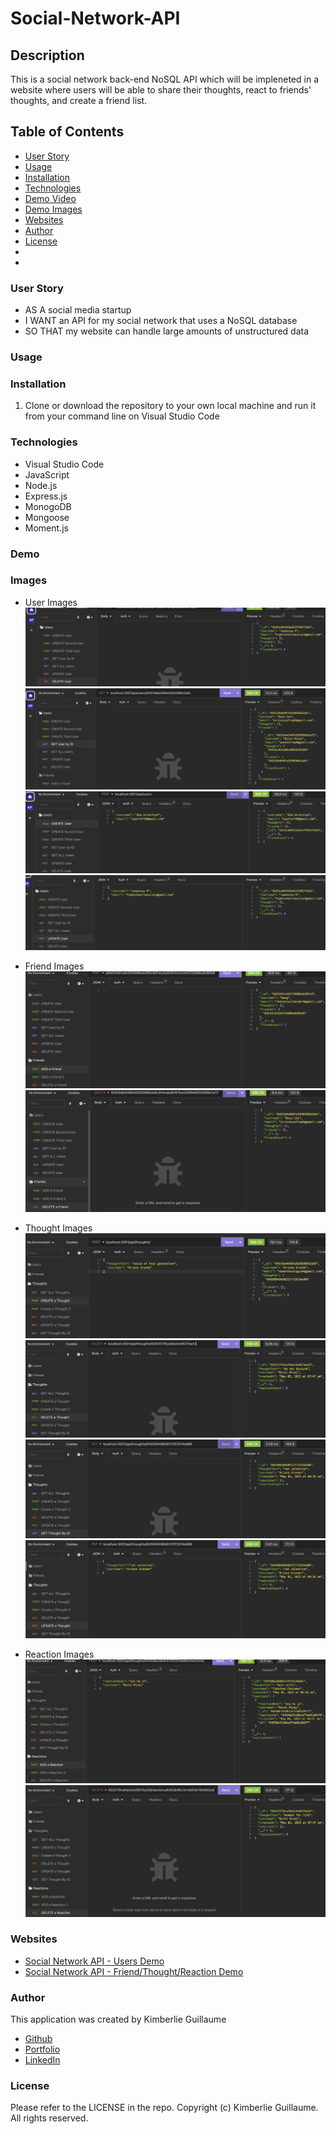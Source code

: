 # Social-Network-API

## Description 

This is a social network back-end NoSQL API which will be impleneted in a website where users will be able to share their thoughts, react to friends' thoughts, and create a friend list. 

## Table of Contents
- [User Story](#user-story)
- [Usage](#usage)
- [Installation](#installation)
- [Technologies](#technologies)
- [Demo Video](#demo)
- [Demo Images](#images)
- [Websites](#websites)
- [Author](#author)
- [License](#license)
- []()
- []()

### User Story

- AS A social media startup
- I WANT an API for my social network that uses a NoSQL database
- SO THAT my website can handle large amounts of unstructured data 

### Usage

### Installation

1. Clone or download the repository to your own local machine and run it from your command line on Visual Studio Code

### Technologies

- Visual Studio Code
- JavaScript
- Node.js
- Express.js
- MonogoDB
- Mongoose 
- Moment.js

### Demo

### Images

- User Images
![Delete User](/Assets/images/delete-user.png)
![Get User by ID](/Assets/images/get-user-by-id.png)
![Get User](/Assets/images/get-user.png)
![Update User](/Assets/images/update-user.png)

- Friend Images
![Add Friend](/Assets/images/add-friend.png)
![Delete Friend](/Assets/images/delete-friend.png)

- Thought Images
![Create Thought](/Assets/images/create-Thought.png)
![Delete Thought](/Assets/images/delete-Thought.png)
![Get Thought by ID](/Assets/images/get-thought.png)
![Update Thought](/Assets/images/update-Thought.png)

- Reaction Images
![Add Reaction](/Assets/images/Add-reaction.png)
![Delete Reaction](/Assets/images/delete-reaction.png)

### Websites

- [Social Network API - Users Demo](https://drive.google.com/file/d/1lagLlG9S2jhQoY03E16RREnOqRkUr1cy/view)
- [Social Network API - Friend/Thought/Reaction Demo](https://drive.google.com/file/d/1ek4GKMmc_3IH4-2voK0km5KXjhz_h0Dt/view)

### Author

This application was created by Kimberlie Guillaume

- [Github](https://github.com/kimberlie901)
- [Portfolio](https://kimberlie901.github.io/Professional_Portfolio/) 
- [LinkedIn](https://www.linkedin.com/in/kjguill1024/)

### License

Please refer to the LICENSE in the repo. Copyright (c) Kimberlie Guillaume. All rights reserved. 

